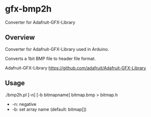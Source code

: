 # gfx-bmp2h
Converter for Adafruit-GFX-Library

## Overview
Converter for Adafruit-GFX-Library used in Arduino.

Converts a 1bit BMP file to header file format.

Adafruit-GFX-Library
https://github.com/adafruit/Adafruit-GFX-Library


## Usage

./bmp2h.pl [-n] [-b bitmapname] bitmap.bmp > bitmap.h

- -n: negative 
- -b: set array name (default: bitmap[])


